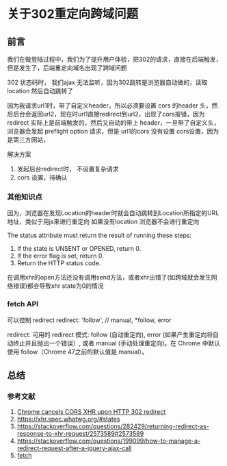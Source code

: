 # 关于302重定向跨域问题

## 前言

我们在做登陆过程中，我们为了提升用户体验，把302的请求，直接在后端触发，但是发生了，后端重定向域名出现了跨域问题

302 状态码时， 我们ajax 无法监听，因为302跳转是浏览器自动做的，读取location 然后自动跳转了

因为我请求url1时，带了自定义header，所以必须要设置 cors 的header 头，然后后台会返回url2，现在时url1直接redirect到url2，出现了cors报错，因为redirect 实际上是前端触发的，然后又自动的带上 header，一旦带了自定义头，浏览器会发起 preflight option 请求，但是 url1的cors 没有设置 cors设置，因为是第三方网站，

解决方案

1. 发起后台redirect时， 不设置复杂请求
2. cors 设置，待确认

### 其他知识点

因为，浏览器在发现Location的header时就会自动跳转到Location所指定的URL地址，类似于用js来进行重定向
如果没有location 浏览器不会进行重定向

The status attribute must return the result of running these steps:

  1. If the state is UNSENT or OPENED, return 0.
  2. If the error flag is set, return 0.
  3. Return the HTTP status code.

在调用xhr的open方法还没有调用send方法，或者xhr出错了(如跨域就会发生网络错误)都会导致xhr state为0的情况

### fetch API

可以控制 redirect
redirect: 'follow', // manual, *follow, error

redirect: 可用的 redirect 模式: follow (自动重定向), error (如果产生重定向将自动终止并且抛出一个错误）, 或者 manual (手动处理重定向)。在 Chrome 中默认使用 follow（Chrome 47之前的默认值是 manual）。

## 总结

### 参考文献

1. [Chrome cancels CORS XHR upon HTTP 302 redirect](https://stackoverflow.com/questions/18539403/chrome-cancels-cors-xhr-upon-http-302-redirect/38810391#38810391)
2. <https://xhr.spec.whatwg.org/#states>
3. <https://stackoverflow.com/questions/282429/returning-redirect-as-response-to-xhr-request/2573589#2573589>
4. <https://stackoverflow.com/questions/199099/how-to-manage-a-redirect-request-after-a-jquery-ajax-call>
5. [fetch](https://developer.mozilla.org/zh-CN/docs/Web/API/fetch)
